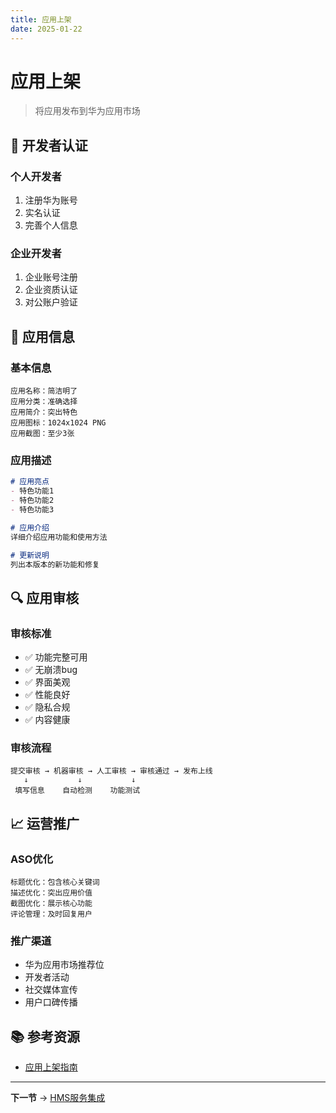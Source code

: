 ```yaml
---
title: 应用上架
date: 2025-01-22
---
```


# 应用上架

> 将应用发布到华为应用市场

## 👤 开发者认证

### 个人开发者

1. 注册华为账号
2. 实名认证
3. 完善个人信息

### 企业开发者

1. 企业账号注册
2. 企业资质认证
3. 对公账户验证

## 📝 应用信息

### 基本信息

```
应用名称：简洁明了
应用分类：准确选择
应用简介：突出特色
应用图标：1024x1024 PNG
应用截图：至少3张
```

### 应用描述

```markdown
# 应用亮点
- 特色功能1
- 特色功能2
- 特色功能3

# 应用介绍
详细介绍应用功能和使用方法

# 更新说明
列出本版本的新功能和修复
```

## 🔍 应用审核

### 审核标准

- ✅ 功能完整可用
- ✅ 无崩溃bug
- ✅ 界面美观
- ✅ 性能良好
- ✅ 隐私合规
- ✅ 内容健康

### 审核流程

```
提交审核 → 机器审核 → 人工审核 → 审核通过 → 发布上线
   ↓           ↓           ↓
 填写信息    自动检测    功能测试
```

## 📈 运营推广

### ASO优化

```
标题优化：包含核心关键词
描述优化：突出应用价值
截图优化：展示核心功能
评论管理：及时回复用户
```

### 推广渠道

- 华为应用市场推荐位
- 开发者活动
- 社交媒体宣传
- 用户口碑传播

## 📚 参考资源

- [应用上架指南](https://developer.huawei.com/consumer/cn/doc/app/agc-help-releaseapp-0000001146921135)

---

**下一节** → [HMS服务集成](02-HMS服务集成.md)

